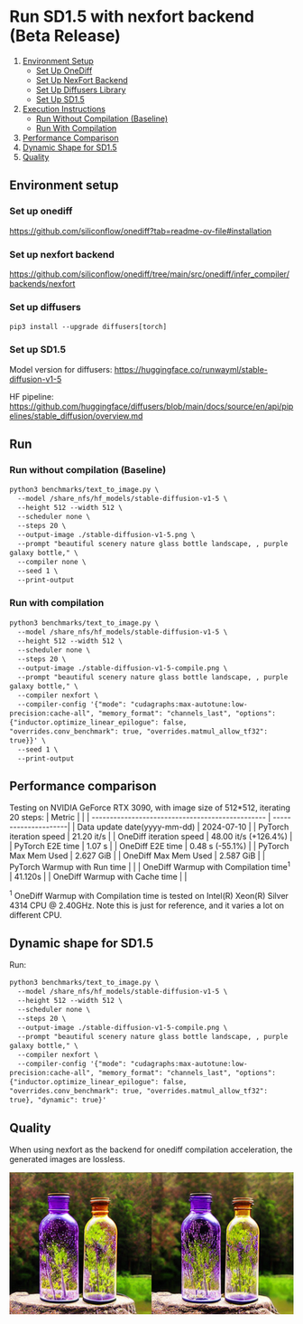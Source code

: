 # Run SD1.5 with nexfort backend (Beta Release)

1. [Environment Setup](#environment-setup)
   - [Set Up OneDiff](#set-up-onediff)
   - [Set Up NexFort Backend](#set-up-nexfort-backend)
   - [Set Up Diffusers Library](#set-up-diffusers)
   - [Set Up SD1.5](#set-up-sd15)
2. [Execution Instructions](#run)
   - [Run Without Compilation (Baseline)](#run-without-compilation-baseline)
   - [Run With Compilation](#run-with-compilation)
3. [Performance Comparison](#performance-comparison)
4. [Dynamic Shape for SD1.5](#dynamic-shape-for-sd15)
5. [Quality](#quality)

## Environment setup
### Set up onediff
https://github.com/siliconflow/onediff?tab=readme-ov-file#installation

### Set up nexfort backend
https://github.com/siliconflow/onediff/tree/main/src/onediff/infer_compiler/backends/nexfort

### Set up diffusers

```
pip3 install --upgrade diffusers[torch]
```
### Set up SD1.5
Model version for diffusers: https://huggingface.co/runwayml/stable-diffusion-v1-5

HF pipeline: https://github.com/huggingface/diffusers/blob/main/docs/source/en/api/pipelines/stable_diffusion/overview.md

## Run

### Run without compilation (Baseline)
```
python3 benchmarks/text_to_image.py \
  --model /share_nfs/hf_models/stable-diffusion-v1-5 \
  --height 512 --width 512 \
  --scheduler none \
  --steps 20 \
  --output-image ./stable-diffusion-v1-5.png \
  --prompt "beautiful scenery nature glass bottle landscape, , purple galaxy bottle," \
  --compiler none \
  --seed 1 \
  --print-output
```

### Run with compilation

```shell
python3 benchmarks/text_to_image.py \
  --model /share_nfs/hf_models/stable-diffusion-v1-5 \
  --height 512 --width 512 \
  --scheduler none \
  --steps 20 \
  --output-image ./stable-diffusion-v1-5-compile.png \
  --prompt "beautiful scenery nature glass bottle landscape, , purple galaxy bottle," \
  --compiler nexfort \
  --compiler-config '{"mode": "cudagraphs:max-autotune:low-precision:cache-all", "memory_format": "channels_last", "options": {"inductor.optimize_linear_epilogue": false, "overrides.conv_benchmark": true, "overrides.matmul_allow_tf32": true}}' \
  --seed 1 \
  --print-output
```

## Performance comparison

Testing on NVIDIA GeForce RTX 3090, with image size of 512*512, iterating 20 steps:
| Metric                                           |                      |
| ------------------------------------------------ | ---------------------|
| Data update date(yyyy-mm-dd)                     | 2024-07-10           |
| PyTorch iteration speed                          | 21.20 it/s           |
| OneDiff iteration speed                          | 48.00 it/s (+126.4%) |
| PyTorch E2E time                                 | 1.07 s               |
| OneDiff E2E time                                 | 0.48 s (-55.1%)      |
| PyTorch Max Mem Used                             | 2.627 GiB            |
| OneDiff Max Mem Used                             | 2.587 GiB            |
| PyTorch Warmup with Run time                     |                      |
| OneDiff Warmup with Compilation time<sup>1</sup> | 41.120s              |
| OneDiff Warmup with Cache time                   |                      |

<sup>1</sup> OneDiff Warmup with Compilation time is tested on Intel(R) Xeon(R) Silver 4314 CPU @ 2.40GHz. Note this is just for reference, and it varies a lot on different CPU.

<!-- 
Testing on 4090:
| Metric                                           |                                     |
| ------------------------------------------------ | ----------------------------------- |
| Data update date(yyyy-mm-dd)                     | 2024-06-29                          |
| PyTorch iteration speed                          | 6.67 it/s                           |
| OneDiff iteration speed                          | 11.51 it/s (+72.6%)                 |
| PyTorch E2E time                                 | 4.90 s                              |
| OneDiff E2E time                                 | 2.67 s (-45.5%)                     |
| PyTorch Max Mem Used                             | 18.799 GiB                          |
| OneDiff Max Mem Used                             | 17.902 GiB                          |
| PyTorch Warmup with Run time                     | 4.99 s                              |
| OneDiff Warmup with Compilation time<sup>2</sup> | 302.79 s                            |
| OneDiff Warmup with Cache time                   | 51.96 s                             |

 <sup>2</sup> AMD EPYC 7543 32-Core Processor -->


## Dynamic shape for SD1.5

 <!-- TODO -->

Run:

```shell
python3 benchmarks/text_to_image.py \
  --model /share_nfs/hf_models/stable-diffusion-v1-5 \
  --height 512 --width 512 \
  --scheduler none \
  --steps 20 \
  --output-image ./stable-diffusion-v1-5-compile.png \
  --prompt "beautiful scenery nature glass bottle landscape, , purple galaxy bottle," \
  --compiler nexfort \
  --compiler-config '{"mode": "cudagraphs:max-autotune:low-precision:cache-all", "memory_format": "channels_last", "options": {"inductor.optimize_linear_epilogue": false, "overrides.conv_benchmark": true, "overrides.matmul_allow_tf32": true}, "dynamic": true}'
```

## Quality
When using nexfort as the backend for onediff compilation acceleration, the generated images are lossless.

<p align="center">
<img src="../../../imgs/nexfort_sd1-5_demo.png">
</p>

